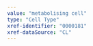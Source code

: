 ```yaml
---
value: "metabolising cell"
type: "Cell Type"
xref-identifier: "0000181"
xref-dataSource: "CL"
---
```

